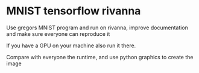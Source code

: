 # MNIST tensorflow rivanna

Use gregors MNIST program and run on rivanna, improve documentation and make 
sure everyone can reproduce it

If you have a GPU on your machine also run it there.

Compare with everyone the runtime, and use python graphics to create the image
